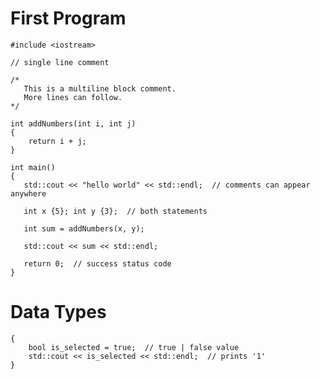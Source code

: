 # First Program

    #include <iostream>
    
    // single line comment
   
    /*
       This is a multiline block comment.
       More lines can follow.
    */
    
    int addNumbers(int i, int j)
    {
        return i + j;
    }
    
    int main()
    {
       std::cout << "hello world" << std::endl;  // comments can appear anywhere
       
       int x {5}; int y {3};  // both statements
       
       int sum = addNumbers(x, y);
       
       std::cout << sum << std::endl;
       
       return 0;  // success status code
    }
    
# Data Types

    {
        bool is_selected = true;  // true | false value
        std::cout << is_selected << std::endl;  // prints '1'
    }
